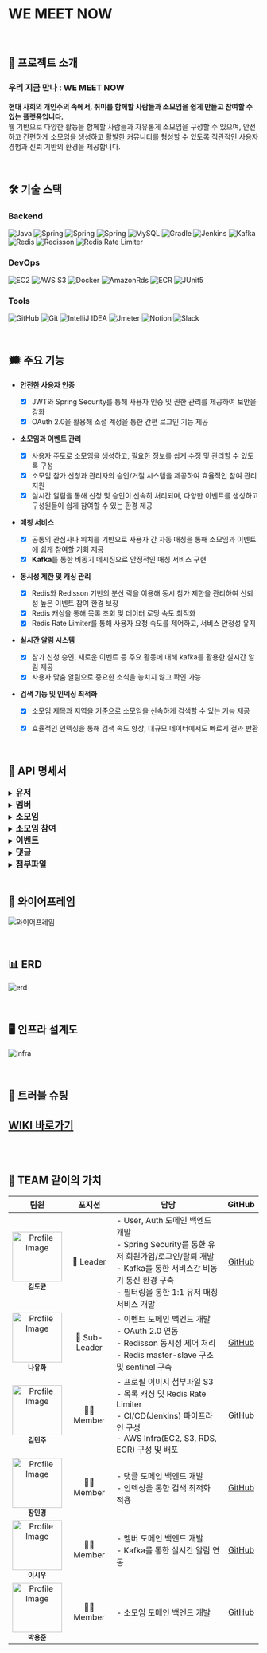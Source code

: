 
WE MEET NOW 
=============

<br>

## 📢 프로젝트 소개

### **우리 지금 만나 : WE MEET NOW** 
**현대 사회의 개인주의 속에서, 취미를 함께할 사람들과 소모임을 쉽게 만들고 참여할 수 있는 플랫폼입니다.** <br>
웹 기반으로 다양한 활동을 함께할 사람들과 자유롭게 소모임을 구성할 수 있으며, 
안전하고 간편하게 소모임을 생성하고 활발한 커뮤니티를 형성할 수 있도록 직관적인 사용자 경험과 신뢰 기반의 환경을 제공합니다.

<br>

## 🛠️ 기술 스택
### Backend
![Java](https://img.shields.io/badge/java-%23ED8B00.svg?style=for-the-badge&logo=openjdk&logoColor=white)
![Spring](https://img.shields.io/badge/Spring%20Boot-6DB33F?style=for-the-badge&logo=Spring&logoColor=white)
![Spring](https://img.shields.io/badge/Spring%20JPA-6DB33F?style=for-the-badge&logo=Spring&logoColor=white)
![Spring](https://img.shields.io/badge/springsecurity-6DB33F?style=for-the-badge&logo=springsecurity&logoColor=white)
![MySQL](https://img.shields.io/badge/mysql-4479A1.svg?style=for-the-badge&logo=mysql&logoColor=white)
![Gradle](https://img.shields.io/badge/Gradle-02303A?style=for-the-badge&logo=gradle&logoColor=white)
![Jenkins](	https://img.shields.io/badge/Jenkins-D24939?style=for-the-badge&logo=Jenkins&logoColor=white)
![Kafka](https://img.shields.io/badge/Kafka-231F20?style=for-the-badge&logo=Apache-Kafka&logoColor=white)
![Redis](https://img.shields.io/badge/redis-%23DD0031.svg?style=for-the-badge&logo=redis&logoColor=white)
![Redisson](https://img.shields.io/badge/Redisson-FFA500?style=for-the-badge)
![Redis Rate Limiter](https://img.shields.io/badge/Redis%20Rate%20Limiter-DC382D?style=for-the-badge&logo=Redis&logoColor=white)



### DevOps
![EC2](https://img.shields.io/badge/amazonec2-FF9900?style=for-the-badge&logo=amazonec2&logoColor=white)
![AWS S3](https://img.shields.io/badge/AWS%20S3-%23FF9900.svg?style=for-the-badge&logo=amazon-aws&logoColor=white)
![Docker](https://img.shields.io/badge/docker-2496ED?style=for-the-badge&logo=docker&logoColor=white)
![AmazonRds](https://img.shields.io/badge/amazonrds-527FFF?style=for-the-badge&logo=amazonrds&logoColor=white)
![ECR](https://img.shields.io/badge/Amazon%20ECR-FF9900?style=for-the-badge&logo=Amazon-AWS&logoColor=white)
![JUnit5](https://img.shields.io/badge/JUnit5-FB4F14?style=for-the-badge&logo=JUnit5&logoColor=white)

### Tools
![GitHub](https://img.shields.io/badge/github-%23121011.svg?style=for-the-badge&logo=github&logoColor=white)
![Git](https://img.shields.io/badge/git-F05032?style=for-the-badge&logo=git&logoColor=white)
![IntelliJ IDEA](https://img.shields.io/badge/IntelliJIDEA-000000.svg?style=for-the-badge&logo=intellij-idea&logoColor=white)
![Jmeter](https://img.shields.io/badge/apachejmeter-D22128?style=for-the-badge&logo=apachejmeter&logoColor=white)
![Notion](https://img.shields.io/badge/Notion-%23000000.svg?style=for-the-badge&logo=notion&logoColor=white)
![Slack](https://img.shields.io/badge/Slack-4A154B?style=for-the-badge&logo=slack&logoColor=white)

[//]: # ([![Elasticsearch]&#40;https://img.shields.io/badge/elasticsearch-005571.svg?style=for-the-badge&logo=elasticsearch&logoColor=white&#41;]&#40;https://www.elastic.co/elasticsearch/&#41;)
[//]: # ([![Kibana]&#40;https://img.shields.io/badge/kibana-005571.svg?style=for-the-badge&logo=kibana&logoColor=white&#41;]&#40;https://www.elastic.co/kibana/&#41;)
[//]: # ([![Grafana]&#40;https://img.shields.io/badge/grafana-F46800.svg?style=for-the-badge&logo=grafana&logoColor=white&#41;]&#40;https://grafana.com/&#41;)
[//]: # (![Prometheus]&#40;https://img.shields.io/badge/prometheus-E6522C.svg?style=for-the-badge&logo=prometheus&logoColor=white&#41;)

<br>

## 🗯️ 주요 기능

* **안전한 사용자 인증**

    - [x] JWT와 Spring Security를 통해 사용자 인증 및 권한 관리를 제공하여 보안을 강화
    - [x] OAuth 2.0을 활용해 소셜 계정을 통한 간편 로그인 기능 제공

* **소모임과 이벤트 관리**

    - [x] 사용자 주도로 소모임을 생성하고, 필요한 정보를 쉽게 수정 및 관리할 수 있도록 구성
    - [x] 소모임 참가 신청과 관리자의 승인/거절 시스템을 제공하여 효율적인 참여 관리 지원
    - [x] 실시간 알림을 통해 신청 및 승인이 신속히 처리되며, 다양한 이벤트를 생성하고 구성원들이 쉽게 참여할 수 있는 환경 제공

* **매칭 서비스**

    - [x] 공통의 관심사나 위치를 기반으로 사용자 간 자동 매칭을 통해 소모임과 이벤트에 쉽게 참여할 기회 제공
    - [x] **Kafka**를 통한 비동기 메시징으로 안정적인 매칭 서비스 구현
  
* **동시성 제한 및 캐싱 관리**

    - [x] Redis와 Redisson 기반의 분산 락을 이용해 동시 참가 제한을 관리하여 신뢰성 높은 이벤트 참여 환경 보장
    - [x] Redis 캐싱을 통해 목록 조회 및 데이터 로딩 속도 최적화
    - [x] Redis Rate Limiter를 통해 사용자 요청 속도를 제어하고, 서비스 안정성 유지

* **실시간 알림 시스템**

    - [x] 참가 신청 승인, 새로운 이벤트 등 주요 활동에 대해 kafka를 활용한 실시간 알림 제공
    - [x] 사용자 맞춤 알림으로 중요한 소식을 놓치지 않고 확인 가능

* **검색 기능 및 인덱싱 최적화**

    - [x] 소모임 제목과 지역을 기준으로 소모임을 신속하게 검색할 수 있는 기능 제공
    - [x] 효율적인 인덱싱을 통해 검색 속도 향상, 대규모 데이터에서도 빠르게 결과 반환


[//]: # (* **모니터링 및 통계**)
[//]: # (    - [x] Grafana와 Prometheus를 통해 실시간 모니터링과 통계 제공)
[//]: # (    - [x] 통계를 활용해 소모임 운영 효율성을 높이고 개선 가능)

<br>

## 📑 API 명세서
<details>
  <summary><span style="font-size:1.2em"><strong>유저</strong></span></summary>

![erd.png](/assets/유저api1.png)
![erd.png](/assets/유저api2.png)

</details>

<details>
  <summary><span style="font-size:1.2em"><strong>멤버</strong></span></summary>

![erd.png](/assets/멤버api.png)
![erd.png](/assets/멤버api2.png)

</details>

<details>
  <summary><span style="font-size:1.2em"><strong>소모임</strong></span></summary>

![erd.png](/assets/소모임api1.png)
![erd.png](/assets/소모임api2.png)


</details>

<details>
  <summary><span style="font-size:1.2em"><strong>소모임 참여</strong></span></summary>

![erd.png](/assets/소모임참여api.png)

</details>

<details>
  <summary><span style="font-size:1.2em"><strong>이벤트</strong></span></summary>

![erd.png](/assets/이벤트api1.png)
![erd.png](/assets/이벤트api2.png)

</details>

<details>
  <summary><span style="font-size:1.2em"><strong>댓글</strong></span></summary>

![erd.png](/assets/댓글api.png)

</details>

<details>
  <summary><span style="font-size:1.2em"><strong>첨부파일</strong></span></summary>

![erd.png](/assets/첨부파일api.png)

</details>

<br>

## 🎨 와이어프레임
![와이어프레임](/assets/1105.png)

<br>

## 📊 ERD
![erd](/assets/ERD1105.png)

<br>

## 🖥️ 인프라 설계도
![infra](/assets/infra1105.png)

<br>

## 🔫 트러블 슈팅
## [WIKI 바로가기](https://github.com/Gathering-Project/Gathering/wiki)

<br>
<br>

## 💪 TEAM 같이의 가치
<table>
  <thead>
    <tr>
      <th align="center">팀원</th>
      <th align="center">포지션</th>
      <th align="center">담당</th>
      <th align="center">GitHub</th>
    </tr>
  </thead>
  <tbody>
    <tr>
      <td align="center">
        <img src="/assets/profile5.png" width="100px;" alt="Profile Image"/><br/>
        <sub><b>김도균</b></sub>
      <td align="center">👑 Leader</td>
      <td align="left">
        - User, Auth 도메인 백엔드 개발<br/>
        - Spring Security를 통한 유저 회원가입/로그인/탈퇴 개발<br/>
        - Kafka를 통한 서비스간 비동기 통신 환경 구축<br/>
        - 필터링을 통한 1:1 유저 매칭 서비스 개발
      </td>
      <td align="center"><a href="https://github.com/gyun97">GitHub</a></td>
    </tr>
    <tr>
      <td align="center">
        <img src="/assets/profile_yuhwa.jpg" width="100px;" alt="Profile Image"/><br/>
        <sub><b>나유화</b></sub>
      <td align="center">👑 Sub-Leader</td>
      <td align="left">
        - 이벤트 도메인 백엔드 개발<br/>
        - OAuth 2.0 연동<br/>
        - Redisson 동시성 제어 처리<br/>
        - Redis master-slave 구조 및 sentinel 구축
      </td>
      <td align="center"><a href="https://github.com/fargoe">GitHub</a></td>
    </tr>
    <tr>
      <td align="center">
        <img src="/assets/profile1.jpeg" width="100px;" alt="Profile Image"/><br/>
        <sub><b>김민주</b></sub>
      </td>
      <td align="center">🫅🏻 Member</td>
      <td align="left">
        - 프로필 이미지 첨부파일 S3 <br/>
        - 목록 캐싱 및 Redis Rate Limiter <br/>
        - CI/CD(Jenkins) 파이프라인 구성<br/>
        - AWS Infra(EC2, S3, RDS, ECR) 구성 및 배포
      </td>
      <td align="center"><a href="https://github.com/wanduek">GitHub</a></td>
    </tr>
    <tr>
      <td align="center">
        <img src="/assets/profile2.JPG" width="100px;" alt="Profile Image"/><br/>
        <sub><b>장민경</b></sub><td align="center">🫅🏻 Member</td>
      <td align="left">
        - 댓글 도메인 백엔드 개발<br/>
        - 인덱싱을 통한 검색 최적화 적용
      </td>
      <td align="center"><a href="https://github.com/Minkyeongweb">GitHub</a></td>
    </tr>
    <tr>
      <td align="center">
        <img src="/assets/profile4.jpg" width="100px;" alt="Profile Image"/><br/>
        <sub><b>이시우</b></sub><td align="center">🫅🏻 Member</td>
      <td align="left">
        - 멤버 도메인 백엔드 개발 <br/>
        - Kafka를 통한 실시간 알림 연동
      </td>
      <td align="center"><a href="https://github.com/lsy8467">GitHub</a></td>
    </tr>
    <tr>
      <td align="center">
        <img src="/assets/profile3.png" width="100px;" alt="Profile Image"/><br/>
        <sub><b>박용준</b></sub><td align="center">🫅🏻 Member</td>
      <td align="left">
        - 소모임 도메인 백엔드 개발
      </td>
      <td align="center"><a href="https://github.com/Gorokgorokgo">GitHub</a></td>
    </tr>
  </tbody>
</table>

<br>
